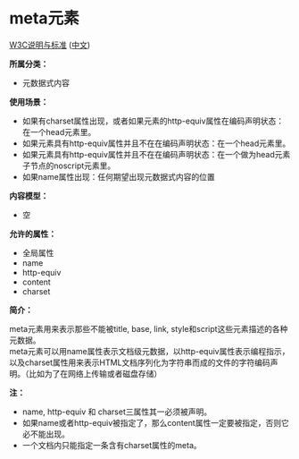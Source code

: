 # meta元素

[W3C说明与标准](http://www.w3.org/TR/html/document-metadata.html#the-meta-element) ([中文](http://www.w3.org/html/ig/zh/wiki/HTML5/semantics#the-meta-element))

__所属分类：__
- 元数据式内容

__使用场景：__
- 如果有charset属性出现，或者如果元素的http-equiv属性在编码声明状态：在一个head元素里。
- 如果元素具有http-equiv属性并且不在在编码声明状态：在一个head元素里。
- 如果元素具有http-equiv属性并且不在在编码声明状态：在一个做为head元素子节点的noscript元素里。
- 如果name属性出现：任何期望出现元数据式内容的位置

__内容模型：__
- 空

__允许的属性：__
- 全局属性
- name
- http-equiv
- content
- charset

__简介：__

meta元素用来表示那些不能被title, base, link, style和script这些元素描述的各种元数据。<br>
meta元素可以用name属性表示文档级元数据，以http-equiv属性表示编程指示，以及charset属性用来表示HTML文档序列化为字符串而成的文件的字符编码声明。（比如为了在网络上传输或者磁盘存储）

__注：__
- name, http-equiv 和 charset三属性其一必须被声明。
- 如果name或者http-equiv被指定了，那么content属性一定要被指定，否则它必不能出现。
- 一个文档内只能指定一条含有charset属性的meta。


